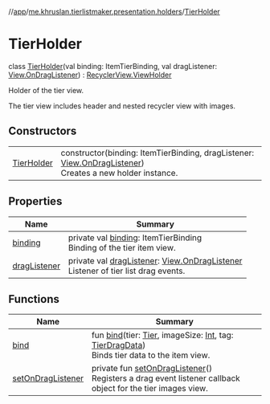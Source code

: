 //[app](../../../index.md)/[me.khruslan.tierlistmaker.presentation.holders](../index.md)/[TierHolder](index.md)

# TierHolder

class [TierHolder](index.md)(val binding: ItemTierBinding, val dragListener: [View.OnDragListener](https://developer.android.com/reference/kotlin/android/view/View.OnDragListener.html)) : [RecyclerView.ViewHolder](https://developer.android.com/reference/kotlin/androidx/recyclerview/widget/RecyclerView.ViewHolder.html)

Holder of the tier view.

The tier view includes header and nested recycler view with images.

## Constructors

| | |
|---|---|
| [TierHolder](-tier-holder.md) | constructor(binding: ItemTierBinding, dragListener: [View.OnDragListener](https://developer.android.com/reference/kotlin/android/view/View.OnDragListener.html))<br>Creates a new holder instance. |

## Properties

| Name | Summary |
|---|---|
| [binding](binding.md) | private val [binding](binding.md): ItemTierBinding<br>Binding of the tier item view. |
| [dragListener](drag-listener.md) | private val [dragListener](drag-listener.md): [View.OnDragListener](https://developer.android.com/reference/kotlin/android/view/View.OnDragListener.html)<br>Listener of tier list drag events. |

## Functions

| Name | Summary |
|---|---|
| [bind](bind.md) | fun [bind](bind.md)(tier: [Tier](../../me.khruslan.tierlistmaker.data.models.tierlist/-tier/index.md), imageSize: [Int](https://kotlinlang.org/api/latest/jvm/stdlib/kotlin/-int/index.html), tag: [TierDragData](../../me.khruslan.tierlistmaker.data.models.drag/-tier-drag-data/index.md))<br>Binds tier data to the item view. |
| [setOnDragListener](set-on-drag-listener.md) | private fun [setOnDragListener](set-on-drag-listener.md)()<br>Registers a drag event listener callback object for the tier images view. |
